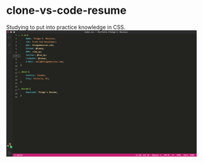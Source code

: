 # clone-vs-code-resume


Studying to put into practice knowledge in CSS.
![image info](imagem.png)


